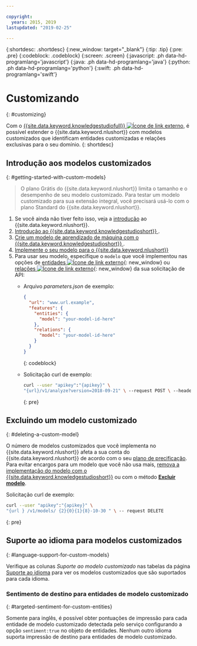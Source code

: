 ```yaml
---

copyright:
  years: 2015, 2019
lastupdated: "2019-02-25"

---
```


{:shortdesc: .shortdesc}
{:new_window: target="_blank"}
{:tip: .tip}
{:pre: .pre}
{:codeblock: .codeblock}
{:screen: .screen}
{:javascript: .ph data-hd-programlang='javascript'}
{:java: .ph data-hd-programlang='java'}
{:python: .ph data-hd-programlang='python'}
{:swift: .ph data-hd-programlang='swift'}

# Customizando
{: #customizing}

Com o [{{site.data.keyword.knowledgestudiofull}}
![Ícone de link externo](../../icons/launch-glyph.svg "Ícone de link externo")](https://ibm.biz/watsonknowledgestudio), é possível
estender o {{site.data.keyword.nlushort}} com modelos customizados que identificam entidades customizadas e relações
exclusivas para o seu domínio.
{: shortdesc}

## Introdução aos modelos customizados
{: #getting-started-with-custom-models}

> O plano Grátis do {{site.data.keyword.nlushort}} limita o tamanho e o desempenho de seu modelo
customizado. Para testar um modelo customizado para sua extensão integral, você precisará usá-lo com o
plano Standard do {{site.data.keyword.nlushort}}.

1. Se você ainda não tiver feito isso,
veja a [introdução](/docs/services/natural-language-understanding?topic=natural-language-understanding-getting-started) ao
{{site.data.keyword.nlushort}}.
2. [ Introdução ao  {{site.data.keyword.knowledgestudioshort}} ](/docs/services/watson-knowledge-studio?topic=watson-knowledge-studio-wks_tutintro#wks_tutintro).
3. [ Crie um modelo de aprendizado de máquina com o  {{site.data.keyword.knowledgestudioshort}} ](/docs/services/watson-knowledge-studio?topic=watson-knowledge-studio-wks_tutml_intro#wks_tutml_intro).
4. [Implemente o seu modelo para o {{site.data.keyword.nlushort}}](/docs/services/watson-knowledge-studio?topic=watson-knowledge-studio-publish-ml#wks_manlu)
5. Para usar seu modelo, especifique o `modelo` que você implementou nas opções de
[entidades
![Ícone de link externo](../../icons/launch-glyph.svg "Ícone de link externo")](https://{DomainName}/apidocs/natural-language-understanding#entities){: new_window}
ou [relações
![Ícone de link externo](../../icons/launch-glyph.svg "Ícone de link externo")](https://{DomainName}/apidocs/natural-language-understanding#relations){: new_window}
da sua solicitação de API:
    - Arquivo *parameters.json* de exemplo:

        ```json
        {
          "url": "www.url.example",
          "features": {
            "entities": {
              "model": "your-model-id-here"
            },
            "relations": {
              "model": "your-model-id-here"
            }
          }
        }
        ```
        {: codeblock}

    - Solicitação curl de exemplo:

        ```bash
        curl --user "apikey":"{apikey}" \
        "{url}/v1/analyze?version=2018-09-21" \ --request POST \ --header "Content-Type: application/json" \ --data @parameters.json
        ```
        {: pre}

## Excluindo um modelo customizado
{: #deleting-a-custom-model}

O número de modelos customizados que você implementa no {{site.data.keyword.nlushort}} afeta a sua conta do {{site.data.keyword.nlushort}} de acordo com o seu [plano de precificação](https://www.ibm.com/cloud/watson-natural-language-understanding/pricing). Para evitar encargos para um modelo que você não usa mais, [remova a implementação do modelo com o {{site.data.keyword.knowledgestudioshort}}](/docs/services/watson-knowledge-studio?topic=watson-knowledge-studio-publish-ml#undeploy-view-model) ou com o método **[Excluir modelo](https://{DomainName}/apidocs/natural-language-understanding#delete-model)**.

Solicitação curl de exemplo:

```bash
curl --user "apikey":"{apikey}" \
"{url } /v1/models/ {2}{0}{1}{8}-10-30 " \ -- request DELETE
```
{: pre}


## Suporte ao idioma para modelos customizados
{: #language-support-for-custom-models}

Verifique as colunas *Suporte ao modelo customizado* nas tabelas da página [Suporte ao idioma](/docs/services/natural-language-understanding?topic=natural-language-understanding-language-support) para ver os modelos customizados que são suportados para cada idioma.

### Sentimento de destino para entidades de modelo customizado
{: #targeted-sentiment-for-custom-entities}

Somente para inglês, é possível obter pontuações de impressão para cada entidade de modelo customizado detectada pelo serviço configurando a opção `sentiment:true` no objeto de entidades. Nenhum outro idioma suporta impressão de destino para entidades de modelo customizado.
